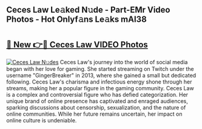 ## Ceces Law Le𝚊ked N𝚞de - Part-EMr Video Photos - Hot Onlyf𝚊ns Le𝚊ks mAI38

# <h2><a href="http://ac45043.deff.icu/?id=Ceces+Law">🔗 New 👉🔴 Ceces Law VIDEO Photos</a></h2>

[![Ceces Law N𝚞des](https://i.imgur.com/rIISA9y.gif)](http://ac45043.deff.icu/?id=Ceces+Law)
Ceces Law's journey into the world of social media began with her love for gaming. She started streaming on Twitch under the username "GingerBreaker" in 2013, where she gained a small but dedicated following. Ceces Law's charisma and infectious energy shone through her streams, making her a popular figure in the gaming community. Ceces Law is a complex and controversial figure who has defied categorization. Her unique brand of online presence has captivated and enraged audiences, sparking discussions about censorship, sexualization, and the nature of online communities. While her future remains uncertain, her impact on online culture is undeniable.
